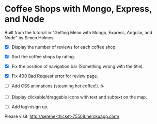 # Coffee Shops with Mongo, Express, and Node 

Built from the tutorial in "Getting Mean with Mongo, Express, Angular, and Node" by Simon Holmes. 


- [x] Display the number of reviews for each coffee shop. 
- [x] Sort the coffee shops by rating. 
- [x] Fix the position of navigation bar (Something wrong with the title).
- [x] Fix 400 Bad Request error for review page. 
- [ ] Add CSS animations (steaming hot coffee!). :coffee:
- [ ] Display clickable/draggable icons with text and subtext on the map.
- [ ] Add login/sign up. 


Please visit: http://serene-thicket-75508.herokuapp.com/

